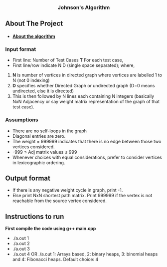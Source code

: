 
  <h3 align="center">Johnson's Algorithm</h3>





<!-- ABOUT THE PROJECT -->
## About The Project
* <h4><a href="https://en.wikipedia.org/wiki/Johnson%27s_algorithm">About the algorithm</a></h4>

### Input format

* First line: Number of Test Cases <b>T</b>
For each test case,
* First line/row indicate N D (single space separated); where,
1. <b>N</b> is number of vertices in directed graph where vertices are labelled 1 to N (not 0 indexing)
2. <b>D</b> specifies whether Directed Graph or undirected graph (D=0 means undirected, else it is directed)
3. This is then followed by N lines each containing N integers (basically NxN Adjacency or say weight matrix representation of the graph of that test case).

### Assumptions
* There are no self-loops in the graph
* Diagonal entries are zero.
* The weight = 999999 indicates that there is no edge between those two vertices considered.
* -999 ≤ Adj matrix values ≤ 999 
* Whenever choices with equal considerations, prefer to consider vertices in lexicographic ordering.


## Output format
* If there is any negative weight cycle in graph, print -1.
* Else print NxN shortest path matrix.
Print 999999 if the vertex is not reachable from the source vertex considered.

## Instructions to run
<b>First compile the code using g++ main.cpp</b>
* ./a.out 1
* ./a.out 2
* ./a.out 3
* ./a.out 4 OR ./a.out
1: Arrays based, 2: binary heaps, 3: binomial heaps and 4: Fibonacci heaps. Default choice: 4 
